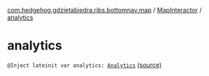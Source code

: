 [com.hedgehog.gdzietabiedra.ribs.bottomnav.map](../index.md) / [MapInteractor](index.md) / [analytics](./analytics.md)

# analytics

`@Inject lateinit var analytics: `[`Analytics`](../../com.hedgehog.gdzietabiedra.utils.analytics/-analytics/index.md) [(source)](https://github.com/asvid/GdzieTaBiedra/tree/master/app/src/main/java/com/hedgehog/gdzietabiedra/ribs/bottomnav/map/MapInteractor.kt#L44)